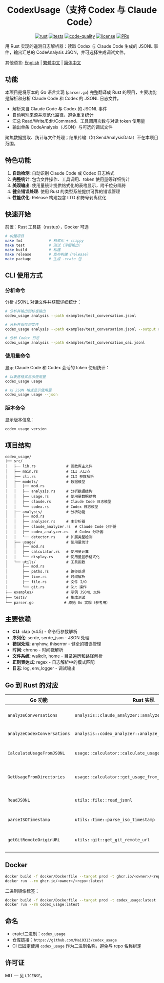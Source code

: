 <center>

# CodexUsage（支持 Codex 与 Claude Code）

[![rust](https://img.shields.io/badge/Rust-stable-orange?logo=rust&logoColor=white)](https://www.rust-lang.org/)
[![tests](https://github.com/Mai0313/CodexUsage/actions/workflows/test.yml/badge.svg)](https://github.com/Mai0313/CodexUsage/actions/workflows/test.yml)
[![code-quality](https://github.com/Mai0313/CodexUsage/actions/workflows/code-quality-check.yml/badge.svg)](https://github.com/Mai0313/CodexUsage/actions/workflows/code-quality-check.yml)
[![license](https://img.shields.io/badge/License-MIT-green.svg?labelColor=gray)](https://github.com/Mai0313/CodexUsage/tree/master?tab=License-1-ov-file)
[![PRs](https://img.shields.io/badge/PRs-welcome-brightgreen.svg)](https://github.com/Mai0313/CodexUsage/pulls)

</center>

用 Rust 实现的遥测日志解析器：读取 Codex 与 Claude Code 生成的 JSONL 事件，输出汇总的 CodeAnalysis JSON，并可选择生成调试文件。

其他语言: [English](README.md) | [繁體中文](README.zh-TW.md) | [简体中文](README.zh-CN.md)

## 功能

本项目是将原本的 Go 语言实现 (`parser.go`) 完整翻译成 Rust 的项目，主要功能是解析和分析 Claude Code 和 Codex 的 JSONL 日志文件。

- 解析来自 Claude Code 与 Codex 的 JSONL 事件
- 自动判别来源并规范化路径，避免重复统计
- 汇总 Read/Write/Edit/Command、工具调用次数与对话 token 使用量
- 输出单条 CodeAnalysis（JSON）与可选的调试文件

聚焦数据提取、统计与文件处理；结果传输（如 SendAnalysisData）不在本项目范围。

## 特色功能

1. **自动检测**: 自动识别 Claude Code 或 Codex 日志格式
2. **完整统计**: 包含文件操作、工具调用、token 使用量等详细统计
3. **美观输出**: 使用量统计提供格式化的表格显示，附千位分隔符
4. **健全错误处理**: 使用 Rust 的类型系统提供可靠的错误管理
5. **性能优化**: Release 构建包含 LTO 和符号剥离优化

## 快速开始

前置：Rust 工具链（rustup），Docker 可选

```bash
# 构建项目
make fmt            # 格式化 + clippy
make test           # 测试（详细输出）
make build          # 构建
make release        # 发布构建（release）
make package        # 生成 .crate 包
```

## CLI 使用方式

### 分析命令

分析 JSONL 对话文件并获取详细统计：

```bash
# 分析并输出到标准输出
codex_usage analysis --path examples/test_conversation.jsonl

# 分析并保存到文件
codex_usage analysis --path examples/test_conversation.jsonl --output result.json

# 分析 Codex 日志
codex_usage analysis --path examples/test_conversation_oai.jsonl
```

### 使用量命令

显示 Claude Code 和 Codex 会话的 token 使用统计：

```bash
# 以表格格式显示使用量
codex_usage usage

# 以 JSON 格式显示使用量
codex_usage usage --json
```

### 版本命令

显示版本信息：

```bash
codex_usage version
```

## 项目结构

```
codex_usage/
├── src/
│   ├── lib.rs              # 函数库主文件
│   ├── main.rs             # CLI 入口点
│   ├── cli.rs              # CLI 参数解析
│   ├── models/             # 数据模型
│   │   ├── mod.rs
│   │   ├── analysis.rs     # 分析数据结构
│   │   ├── usage.rs        # 使用量数据结构
│   │   ├── claude.rs       # Claude Code 日志模型
│   │   └── codex.rs        # Codex 日志模型
│   ├── analysis/           # 分析功能
│   │   ├── mod.rs
│   │   ├── analyzer.rs     # 主分析器
│   │   ├── claude_analyzer.rs  # Claude Code 分析器
│   │   ├── codex_analyzer.rs   # Codex 分析器
│   │   └── detector.rs     # 扩展类型检测
│   ├── usage/              # 使用量统计
│   │   ├── mod.rs
│   │   ├── calculator.rs   # 使用量计算
│   │   └── display.rs      # 使用量显示格式化
│   └── utils/              # 工具函数
│       ├── mod.rs
│       ├── paths.rs        # 路径处理
│       ├── time.rs         # 时间解析
│       ├── file.rs         # 文件 I/O
│       └── git.rs          # Git 操作
├── examples/               # 示例 JSONL 文件
├── tests/                  # 集成测试
└── parser.go              # 原始 Go 实现（参考用）
```

## 主要依赖

- **CLI**: clap (v4.5) - 命令行参数解析
- **序列化**: serde, serde_json - JSON 处理
- **错误处理**: anyhow, thiserror - 健全的错误管理
- **时间**: chrono - 时间戳解析
- **文件系统**: walkdir, home - 目录遍历和路径解析
- **正则表达式**: regex - 日志解析中的模式匹配
- **日志**: log, env_logger - 调试输出

## Go 到 Rust 的对应

| Go 功能 | Rust 实现 | 说明 |
|---------|-----------|------|
| `analyzeConversations` | `analysis::claude_analyzer::analyze_claude_conversations` | Claude Code 分析 |
| `analyzeCodexConversations` | `analysis::codex_analyzer::analyze_codex_conversations` | Codex 分析 |
| `CalculateUsageFromJSONL` | `usage::calculator::calculate_usage_from_jsonl` | 单文件使用量计算 |
| `GetUsageFromDirectories` | `usage::calculator::get_usage_from_directories` | 目录使用量统计 |
| `ReadJSONL` | `utils::file::read_jsonl` | JSONL 文件读取 |
| `parseISOTimestamp` | `utils::time::parse_iso_timestamp` | 时间戳解析 |
| `getGitRemoteOriginURL` | `utils::git::get_git_remote_url` | Git 远程 URL 提取 |

## Docker

```bash
docker build -f docker/Dockerfile --target prod -t ghcr.io/<owner>/<repo>:latest .
docker run --rm ghcr.io/<owner>/<repo>:latest
```

二进制镜像标签：
```bash
docker build -f docker/Dockerfile --target prod -t codex_usage:latest .
docker run --rm codex_usage:latest
```

## 命名

- crate/二进制：`codex_usage`
- 仓库链接：`https://github.com/Mai0313/codex_usage`
- CI 已固定使用 `codex_usage` 作为二进制名称，避免与 repo 名称绑定

## 许可证

MIT — 见 `LICENSE`。
